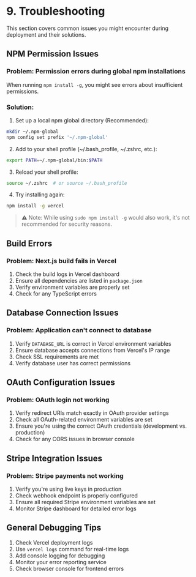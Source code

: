 # 9. Troubleshooting

This section covers common issues you might encounter during deployment and their solutions.

## NPM Permission Issues

### Problem: Permission errors during global npm installations

When running `npm install -g`, you might see errors about insufficient permissions.

### Solution:
1. Set up a local npm global directory (Recommended):
```bash
mkdir ~/.npm-global
npm config set prefix '~/.npm-global'
```

2. Add to your shell profile (~/.bash_profile, ~/.zshrc, etc.):
```bash
export PATH=~/.npm-global/bin:$PATH
```

3. Reload your shell profile:
```bash
source ~/.zshrc  # or source ~/.bash_profile
```

4. Try installing again:
```bash
npm install -g vercel
```

> ⚠️ Note: While using `sudo npm install -g` would also work, it's not recommended for security reasons.

## Build Errors

### Problem: Next.js build fails in Vercel

1. Check the build logs in Vercel dashboard
2. Ensure all dependencies are listed in `package.json`
3. Verify environment variables are properly set
4. Check for any TypeScript errors

## Database Connection Issues

### Problem: Application can't connect to database

1. Verify `DATABASE_URL` is correct in Vercel environment variables
2. Ensure database accepts connections from Vercel's IP range
3. Check SSL requirements are met
4. Verify database user has correct permissions

## OAuth Configuration Issues

### Problem: OAuth login not working

1. Verify redirect URIs match exactly in OAuth provider settings
2. Check all OAuth-related environment variables are set
3. Ensure you're using the correct OAuth credentials (development vs. production)
4. Check for any CORS issues in browser console

## Stripe Integration Issues

### Problem: Stripe payments not working

1. Verify you're using live keys in production
2. Check webhook endpoint is properly configured
3. Ensure all required Stripe environment variables are set
4. Monitor Stripe dashboard for detailed error logs

## General Debugging Tips

1. Check Vercel deployment logs
2. Use `vercel logs` command for real-time logs
3. Add console logging for debugging
4. Monitor your error reporting service
5. Check browser console for frontend errors
